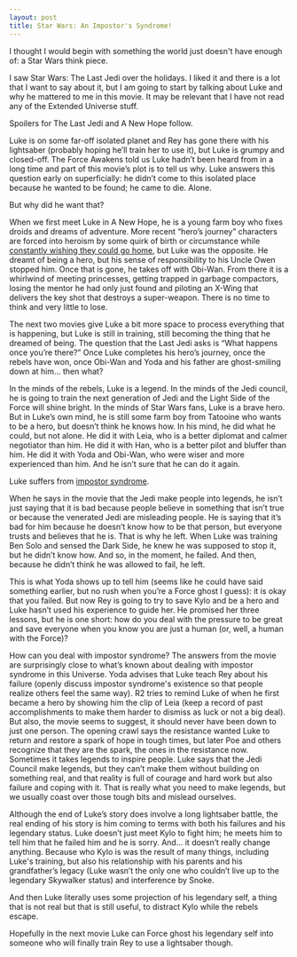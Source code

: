```yaml
---
layout: post
title: Star Wars: An Impostor's Syndrome!
---
```

I thought I would begin with something the world just doesn't have enough of: a Star Wars think piece.

I saw Star Wars: The Last Jedi over the holidays. I liked it and there is a lot that I want to say about it, but I am going to start by talking about Luke and why he mattered to me in this movie. It may be relevant that I have not read any of the Extended Universe stuff.

Spoilers for The Last Jedi and A New Hope follow.

Luke is on some far-off isolated planet and Rey has gone there with his lightsaber (probably hoping he’ll train her to use it), but Luke is grumpy and closed-off. The Force Awakens told us Luke hadn’t been heard from in a long time and part of this movie’s plot is to tell us why. Luke answers this question early on superficially: he didn’t come to this isolated place because he wanted to be found; he came to die. Alone.

But why did he want that?

When we first meet Luke in A New Hope, he is a young farm boy who fixes droids and dreams of adventure. More recent “hero’s journey” characters are forced into heroism by some quirk of birth or circumstance while [constantly wishing they could go home](http://tvtropes.org/pmwiki/pmwiki.php/Main/IJustWantToBeNormal), but Luke was the opposite. He dreamt of being a hero, but his sense of responsibility to his Uncle Owen stopped him. Once that is gone, he takes off with Obi-Wan. From there it is a whirlwind of meeting princesses, getting trapped in garbage compactors, losing the mentor he had only just found and piloting an X-Wing that delivers the key shot that destroys a super-weapon. There is no time to think and very little to lose.

The next two movies give Luke a bit more space to process everything that is happening, but Luke is still in training, still becoming the thing that he dreamed of being. The question that the Last Jedi asks is “What happens once you’re there?” Once Luke completes his hero’s journey, once the rebels have won, once Obi-Wan and Yoda and his father are ghost-smiling down at him… then what?

In the minds of the rebels, Luke is a legend. In the minds of the Jedi council, he is going to train the next generation of Jedi and the Light Side of the Force will shine bright. In the minds of Star Wars fans, Luke is a brave hero. But in Luke’s own mind, he is still some farm boy from Tatooine who wants to be a hero, but doesn’t think he knows how. In his mind, he did what he could, but not alone. He did it with Leia, who is a better diplomat and calmer negotiator than him. He did it with Han, who is a better pilot and bluffer than him. He did it with Yoda and Obi-Wan, who were wiser and more experienced than him. And he isn’t sure that he can do it again.

Luke suffers from [impostor syndrome](https://en.wikipedia.org/wiki/Impostor_syndrome).

When he says in the movie that the Jedi make people into legends, he isn’t just saying that it is bad because people believe in something that isn’t true or because the venerated Jedi are misleading people. He is saying that it’s bad for him because he doesn’t know how to be that person, but everyone trusts and believes that he is. That is why he left. When Luke was training Ben Solo and sensed the Dark Side, he knew he was supposed to stop it, but he didn’t know how. And so, in the moment, he failed. And then, because he didn’t think he was allowed to fail, he left.

This is what Yoda shows up to tell him (seems like he could have said something earlier, but no rush when you’re a Force ghost I guess): it is okay that you failed. But now Rey is going to try to save Kylo and be a hero and Luke hasn’t used his experience to guide her. He promised her three lessons, but he is one short: how do you deal with the pressure to be great and save everyone when you know you are just a human (or, well, a human with the Force)?

How can you deal with impostor syndrome? The answers from the movie are surprisingly close to what’s known about dealing with impostor syndrome in this Universe. Yoda advises that Luke teach Rey about his failure (openly discuss impostor syndrome's existence so that people realize others feel the same way). R2 tries to remind Luke of when he first became a hero by showing him the clip of Leia (keep a record of past accomplishments to make them harder to dismiss as luck or not a big deal). But also, the movie seems to suggest, it should never have been down to just one person. The opening crawl says the resistance wanted Luke to return and restore a spark of hope in tough times, but later Poe and others recognize that they are the spark, the ones in the resistance now. Sometimes it takes legends to inspire people. Luke says that the Jedi Council make legends, but they can’t make them without building on something real, and that reality is full of courage and hard work but also failure and coping with it. That is really what you need to make legends, but we usually coast over those tough bits and mislead ourselves.

Although the end of Luke’s story does involve a long lightsaber battle, the real ending of his story is him coming to terms with both his failures and his legendary status. Luke doesn’t just meet Kylo to fight him; he meets him to tell him that he failed him and he is sorry. And… it doesn’t really change anything. Because who Kylo is was the result of many things, including Luke's training, but also his relationship with his parents and his grandfather’s legacy (Luke wasn’t the only one who couldn’t live up to the legendary Skywalker status) and interference by Snoke.

And then Luke literally uses some projection of his legendary self, a thing that is not real but that is still useful, to distract Kylo while the rebels escape.

Hopefully in the next movie Luke can Force ghost his legendary self into someone who will finally train Rey to use a lightsaber though.
